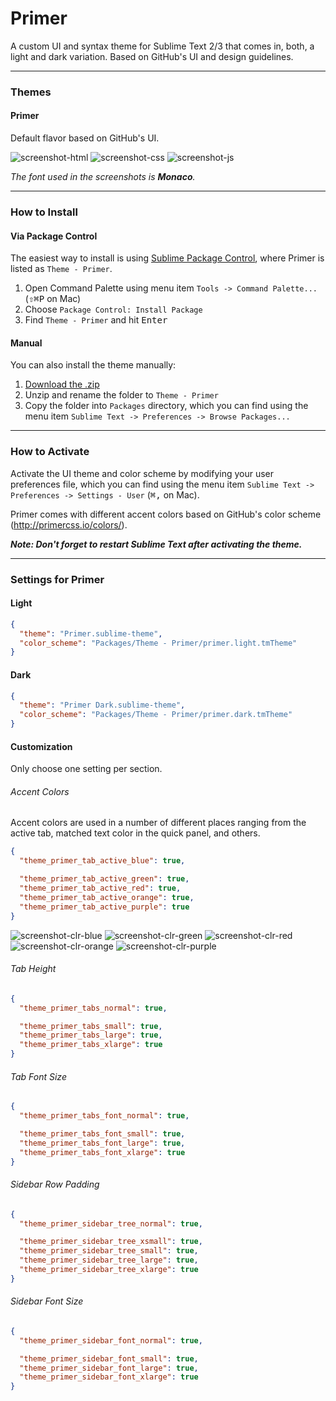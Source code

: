 # Primer

A custom UI and syntax theme for Sublime Text 2/3 that comes in, both, a light and dark variation. Based on GitHub's UI and design guidelines.

***

### Themes

#### Primer

Default flavor based on GitHub's UI.

![screenshot-html](screenshots/html.jpg)
![screenshot-css](screenshots/css.jpg)
![screenshot-js](screenshots/js.jpg)

*The font used in the screenshots is __Monaco__.*

***

### How to Install

#### Via Package Control

The easiest way to install is using [Sublime Package Control](https://sublime.wbond.net), where Primer is listed as `Theme - Primer`.

1. Open Command Palette using menu item `Tools -> Command Palette...` (<kbd>⇧</kbd><kbd>⌘</kbd><kbd>P</kbd> on Mac)
2. Choose `Package Control: Install Package`
3. Find `Theme - Primer` and hit <kbd>Enter</kbd>

#### Manual

You can also install the theme manually:

1. [Download the .zip](https://github.com/karelvuong/st-primer/archive/master.zip)
2. Unzip and rename the folder to `Theme - Primer`
3. Copy the folder into `Packages` directory, which you can find using the menu item `Sublime Text -> Preferences -> Browse Packages...`

***

### How to Activate

Activate the UI theme and color scheme by modifying your user preferences file, which you can find using the menu item `Sublime Text -> Preferences -> Settings - User` (<kbd>⌘</kbd><kbd>,</kbd> on Mac).

Primer comes with different accent colors based on GitHub's color scheme (http://primercss.io/colors/).

***Note: Don't forget to restart Sublime Text after activating the theme.***

***

### Settings for Primer

#### Light
```json
{
  "theme": "Primer.sublime-theme",
  "color_scheme": "Packages/Theme - Primer/primer.light.tmTheme"
}
```

#### Dark
```json
{
  "theme": "Primer Dark.sublime-theme",
  "color_scheme": "Packages/Theme - Primer/primer.dark.tmTheme"
}
```

#### Customization

Only choose one setting per section.

###### Accent Colors

Accent colors are used in a number of different places ranging from the active tab, matched text color in the quick panel, and others.

```json
{
  "theme_primer_tab_active_blue": true,

  "theme_primer_tab_active_green": true,
  "theme_primer_tab_active_red": true,
  "theme_primer_tab_active_orange": true,
  "theme_primer_tab_active_purple": true
}
```

![screenshot-clr-blue](screenshots/clr-blue.jpg)
![screenshot-clr-green](screenshots/clr-green.jpg)
![screenshot-clr-red](screenshots/clr-red.jpg)
![screenshot-clr-orange](screenshots/clr-orange.jpg)
![screenshot-clr-purple](screenshots/clr-purple.jpg)

###### Tab Height

```json
{
  "theme_primer_tabs_normal": true,

  "theme_primer_tabs_small": true,
  "theme_primer_tabs_large": true,
  "theme_primer_tabs_xlarge": true
}
```

###### Tab Font Size

```json
{
  "theme_primer_tabs_font_normal": true,

  "theme_primer_tabs_font_small": true,
  "theme_primer_tabs_font_large": true,
  "theme_primer_tabs_font_xlarge": true
}
```

###### Sidebar Row Padding

```json
{
  "theme_primer_sidebar_tree_normal": true,

  "theme_primer_sidebar_tree_xsmall": true,
  "theme_primer_sidebar_tree_small": true,
  "theme_primer_sidebar_tree_large": true,
  "theme_primer_sidebar_tree_xlarge": true
}
```

###### Sidebar Font Size
```json
{
  "theme_primer_sidebar_font_normal": true,

  "theme_primer_sidebar_font_small": true,
  "theme_primer_sidebar_font_large": true,
  "theme_primer_sidebar_font_xlarge": true
}
```
